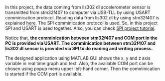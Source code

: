 In this project, the data comimg from lis302 dl accelerometer sensor is transmitted from stm32f407 to computer via USB-TLL by using USART comminication protocol. Reading data from lis302 dl by using stm32f407 is explained [here](https://github.com/yasinsulhan/stm32f4-USART-receiving-transmitting-string-data). The SPI comminication protocol is used. So, in this project SPI and USART is used together. Also, you can check [SPI project tutorial](https://github.com/yasinsulhan/SPI-stm32f4-between-lis302dl). 

Notice that, **the comminication between stm32f407 and COM port in the PC is provided via USART. The comminication between stm32f407 and lis302 dl sensor is provided via SPI to do reading and writing process.** 

The designed application using MATLAB GUI shows the x, y and z axis variable in real time graph and text. Also, the available COM port can be chosen using popup menu upper left-hand corner. Then the comminication is started if the COM port is available.

